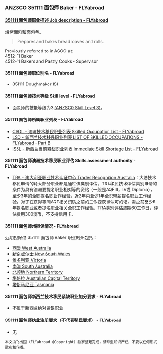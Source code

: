 ### ANZSCO 351111 面包师 Baker - FLYabroad ###

#### [351111 面包师职业描述 Job description - FLYabroad](http://www.flyabroadvisa.com/anzsco/3511.html#351111)

烘烤面包和面包卷。

> Prepares and bakes bread loaves and rolls.

Previously referred to in ASCO as:  
4512-11 Baker  
4512-11 Bakers and Pastry Cooks - Supervisor

#### 351111 面包师职位别名 - FLYabroad
 
- 351111 Doughmaker (S)

#### 351111 面包师技术等级 Skill level - FLYabroad

- 面包师的技能等级为3 [(ANZSCO Skill Level 3)](http://www.flyabroadvisa.com/anzsco/)。

#### 351111 面包师所属职业列表 - FLYabroad

- [CSOL - 澳洲技术移民职业列表 Skilled Occupation List - FLYabroad](http://www.flyabroadvisa.com/sol/)
- [LSO - 新西兰技术移民职业列表 LIST OF SKILLED OCCUPATIONS - FLYabroad](http://nz.flyabroadvisa.com/lso/) - [Part B](partb)
- [ISSL - 新西兰当前紧缺职业列表 Immediate Skill Shortage List - FLYabroad](http://nz.flyabroadvisa.com/work-residence/issl.html)

#### 351111 面包师澳洲技术移民职业评估 Skills assessment authority - FLYabroad

- [TRA - 澳大利亚职业技术认证中心 Trades Recognition Australia](http://www.flyabroadvisa.com/ass/tra.html)：大陆技术移民申请的绝大部分职业都是通过该类别评估。TRA移民技术评估类别申请的条件为具有澳洲要提名职业相对等的资格（一般是AQFIII，IV或 Diploma），至少3年的全职提名职业作经验，近2年内至少1年全职带薪提名职业工作经验。对于在获得等同AQF相关资质之前的工作要获得认可的话，需之前至少5年提名职业或者提名职业相关全职工作经验。TRA类别评估周期60工作日，评估费用300澳币，不支持信用卡。

#### 351111 面包师州担保情况 - FLYabroad

近期担保过 351111 面包师 Baker 职业的州包括：

- [西澳 West Australia](http://www.flyabroadvisa.com/zdb/wa.html)
- [新南威尔士 New South Wales](http://www.flyabroadvisa.com/zdb/nsw.html)
- [维多利亚 Victoria](http://www.flyabroadvisa.com/zdb/vic.html)
- [南澳 South Australia](http://www.flyabroadvisa.com/zdb/sa.html)
- [北领地 Northern Territory](http://www.flyabroadvisa.com/zdb/nt.html)
- [堪培拉 Australian Capital Territory](http://www.flyabroadvisa.com/zdb/act.html)
- [塔斯马尼亚 Tasmania](http://www.flyabroadvisa.com/zdb/tas.html)

#### 351111 面包师新西兰技术移民紧缺职业加分要求 - FLYabroad

- 不属于新西兰绝对紧缺职业

#### 351111 面包师执业注册要求（不代表移民要求） - FLYabroad

- 无

`本文由飞出国（FLYabroad @Copyright）独家整理完成，请尊重知识产权，不要以任何形式散布和传播。`